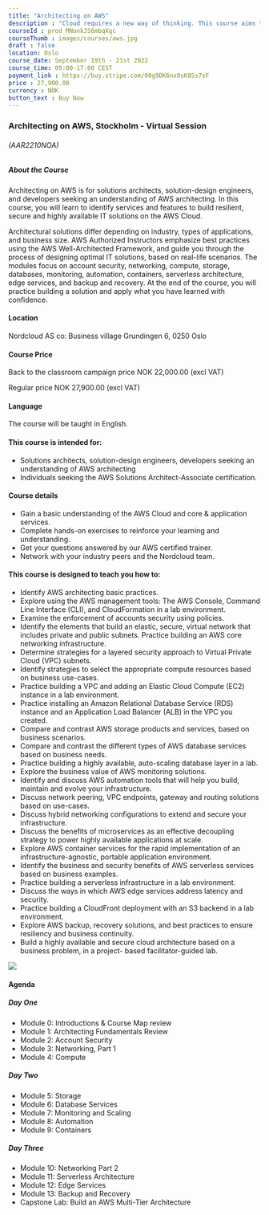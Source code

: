 ```yaml
---
title: "Architecting on AWS"
description : "Cloud requires a new way of thinking. This course aims to give you a comprehensive overview to AWS fundamentals, architectural design patterns, and how to build cloud solutions on AWS."
courseId : prod_MNonkJS6mbqXgc
courseThumb : images/courses/aws.jpg
draft : false
location: Oslo
course_date: September 19th - 21st 2022
course_time: 09:00-17:00 CEST
payment_link : https://buy.stripe.com/00g9DK6nx0sK8Ss7sF
price : 27,900.00
currency : NOK
button_text : Buy Now 
---
```



### Architecting on AWS, Stockholm - Virtual Session

###### (AAR2210NOA)

##### About the Course

Architecting on AWS is for solutions architects, solution-design engineers, and developers seeking an understanding of AWS architecting. In this course, you will learn to identify services and features to build resilient, secure and highly available IT solutions on the AWS Cloud.

Architectural solutions differ depending on industry, types of applications, and business size. AWS Authorized Instructors emphasize best practices using the AWS Well-Architected Framework, and guide you through the process of designing optimal IT solutions, based on real-life scenarios. The modules focus on account security, networking, compute, storage, databases, monitoring, automation, containers, serverless architecture, edge services, and backup and recovery. At the end of the course, you will practice building a solution and apply what you have learned with confidence.

#### Location

Nordcloud AS co: Business village
Grundingen 6, 0250 Oslo

#### Course Price 

Back to the classroom campaign price NOK 22,000.00 (excl VAT)

Regular price NOK 27,900.00 (excl VAT)

#### Language

The course will be taught in English.

#### This course is intended for:

* Solutions architects, solution-design engineers, developers seeking an understanding of AWS architecting
* Individuals seeking the AWS Solutions Architect-Associate certification.

#### Course details

* Gain a basic understanding of the AWS Cloud and core & application services.
* Complete hands-on exercises to reinforce your learning and understanding.
* Get your questions answered by our AWS certified trainer.
* Network with your industry peers and the Nordcloud team.

#### This course is designed to teach you how to:

* Identify AWS architecting basic practices.
* Explore using the AWS management tools: The AWS Console, Command Line Interface (CLI), and CloudFormation in a lab environment.
* Examine the enforcement of accounts security using policies.
* Identify the elements that build an elastic, secure, virtual network that includes private and public subnets.
Practice building an AWS core networking infrastructure.
* Determine strategies for a layered security approach to Virtual Private Cloud (VPC) subnets.
* Identify strategies to select the appropriate compute resources based on business use-cases.
* Practice building a VPC and adding an Elastic Cloud Compute (EC2) instance in a lab environment.
* Practice installing an Amazon Relational Database Service (RDS) instance and an Application Load Balancer (ALB) in the VPC you created.
* Compare and contrast AWS storage products and services, based on business scenarios.
* Compare and contrast the different types of AWS database services based on business needs.
* Practice building a highly available, auto-scaling database layer in a lab.
* Explore the business value of AWS monitoring solutions.
* Identify and discuss AWS automation tools that will help you build, maintain and evolve your infrastructure.
* Discuss network peering, VPC endpoints, gateway and routing solutions based on use-cases.
* Discuss hybrid networking configurations to extend and secure your infrastructure.
* Discuss the benefits of microservices as an effective decoupling strategy to power highly available applications at scale.
* Explore AWS container services for the rapid implementation of an infrastructure-agnostic, portable application environment.
* Identify the business and security benefits of AWS serverless services based on business examples.
* Practice building a serverless infrastructure in a lab environment.
* Discuss the ways in which AWS edge services address latency and security.
* Practice building a CloudFront deployment with an S3 backend in a lab environment.
* Explore AWS backup, recovery solutions, and best practices to ensure resiliency and business continuity.
* Build a highly available and secure cloud architecture based on a business problem, in a project- based facilitator-guided lab.

![](https://nordcloud.com/wp-content/uploads/2020/03/nordcloud_web_square-25.jpg#floatright)

#### Agenda

##### Day One

* Module 0: Introductions & Course Map review
* Module 1: Architecting Fundamentals Review
* Module 2: Account Security
* Module 3: Networking, Part 1
* Module 4: Compute

##### Day Two

* Module 5: Storage
* Module 6: Database Services
* Module 7: Monitoring and Scaling
* Module 8: Automation
* Module 9: Containers

##### Day Three

* Module 10: Networking Part 2
* Module 11: Serverless Architecture
* Module 12: Edge Services
* Module 13: Backup and Recovery
* Capstone Lab: Build an AWS Multi-Tier Architecture